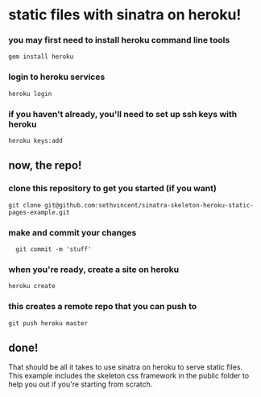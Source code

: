 # static files with sinatra on heroku!

### you may first need to install heroku command line tools
```gem install heroku```

### login to heroku services
```heroku login```

### if you haven't already, you'll need to set up ssh keys with heroku
```heroku keys:add```

## now, the repo!

### clone this repository to get you started (if you want)
```git clone git@github.com:sethvincent/sinatra-skeleton-heroku-static-pages-example.git```

### make and commit your changes
```git add .  
  git commit -m 'stuff'
```

### when you're ready, create a site on heroku
```heroku create```

### this creates a remote repo that you can push to
```git push heroku master```

## done!


That should be all it takes to use sinatra on heroku to serve static files.  
This example includes the skeleton css framework in the public folder to help you out if you're starting from scratch.   
